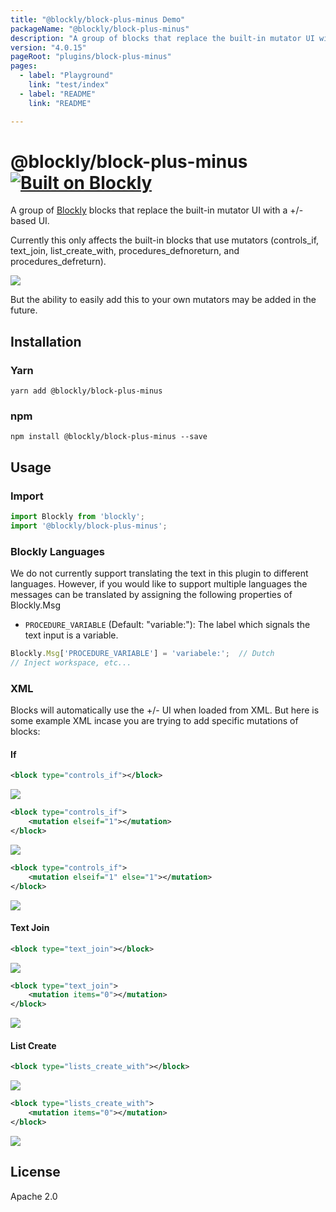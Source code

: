 ```yaml
---
title: "@blockly/block-plus-minus Demo"
packageName: "@blockly/block-plus-minus"
description: "A group of blocks that replace the built-in mutator UI with a +/- based UI."
version: "4.0.15"
pageRoot: "plugins/block-plus-minus"
pages:
  - label: "Playground"
    link: "test/index"
  - label: "README"
    link: "README"

---
```


# @blockly/block-plus-minus [![Built on Blockly](https://tinyurl.com/built-on-blockly)](https://github.com/google/blockly)

A group of [Blockly](https://www.npmjs.com/package/blockly) blocks that replace the built-in mutator UI with a +/-
based UI.

Currently this only affects the built-in blocks that use mutators (controls_if, text_join, list_create_with,
procedures_defnoreturn, and procedures_defreturn).

![](https://github.com/google/blockly-samples/raw/master/plugins/block-plus-minus/readme-media/If.png)

But the ability to easily add this to your own mutators may be added
in the future.

## Installation

### Yarn
```
yarn add @blockly/block-plus-minus
```

### npm
```
npm install @blockly/block-plus-minus --save
```

## Usage

### Import
```js
import Blockly from 'blockly';
import '@blockly/block-plus-minus';
```

### Blockly Languages
We do not currently support translating the text in this plugin to different
languages. However, if you would like to support multiple languages the messages
can be translated by assigning the following properties of Blockly.Msg
- `PROCEDURE_VARIABLE` (Default: "variable:"): The label which signals the text
   input is a variable.

```javascript
Blockly.Msg['PROCEDURE_VARIABLE'] = 'variabele:';  // Dutch
// Inject workspace, etc...
```

### XML

Blocks will automatically use the +/- UI when loaded from XML. But here is some example XML incase you are trying to
add specific mutations of blocks:

#### If

```xml
<block type="controls_if"></block>
```
![](https://github.com/google/blockly-samples/raw/master/plugins/block-plus-minus/readme-media/If.png)
```xml
<block type="controls_if">
    <mutation elseif="1"></mutation>
</block>
```
![](https://github.com/google/blockly-samples/raw/master/plugins/block-plus-minus/readme-media/IfElseIf.png)
```xml
<block type="controls_if">
    <mutation elseif="1" else="1"></mutation>
</block>
```
![](https://github.com/google/blockly-samples/raw/master/plugins/block-plus-minus/readme-media/IfElseIfElse.png)

#### Text Join

```xml
<block type="text_join"></block>
```
![](https://github.com/google/blockly-samples/raw/master/plugins/block-plus-minus/readme-media/TextJoin.png)
```xml
<block type="text_join">
    <mutation items="0"></mutation>
</block>
```
![](https://github.com/google/blockly-samples/raw/master/plugins/block-plus-minus/readme-media/TextJoinNone.png)

#### List Create

```xml
<block type="lists_create_with"></block>
```
![](https://github.com/google/blockly-samples/raw/master/plugins/block-plus-minus/readme-media/ListCreateWith.png)
```xml
<block type="lists_create_with">
    <mutation items="0"></mutation>
</block>
```
![](https://github.com/google/blockly-samples/raw/master/plugins/block-plus-minus/readme-media/ListCreateWithNone.png)

## License
Apache 2.0
